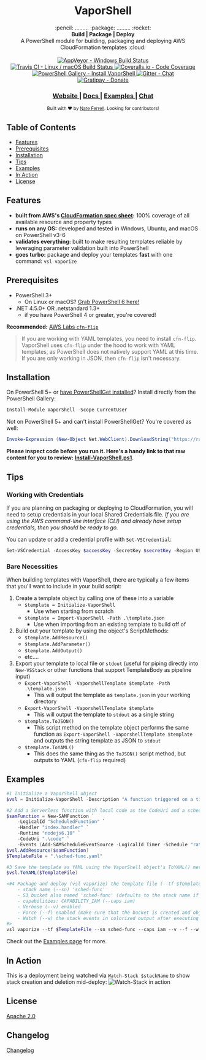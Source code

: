 <h1 align="center">VaporShell</h1>

<div align="center">
  :pencil: ......... :package: ......... :rocket:
</div>

<div align="center">
  <strong>Build | Package | Deploy</strong>
</div>
<div align="center">
  A PowerShell module for building, packaging and deploying AWS CloudFormation templates :cloud:
</div>

<br />

<div align="center">
  <!-- AppVeyor -->
  <a href="https://ci.appveyor.com/project/nferrell/vaporshell/branch/master">
    <img src="https://ci.appveyor.com/api/projects/status/8a4jsfv42tbmlym8/branch/master?svg=true"
      alt="AppVeyor - Windows Build Status" title="AppVeyor - Windows Build Status" />
  </a>
  <!-- Travis CI -->
  <a href="https://travis-ci.org/scrthq/VaporShell">
    <img src="https://travis-ci.org/scrthq/VaporShell.svg?branch=master"
      alt="Travis CI - Linux / macOS Build Status" title="Travis CI - Linux / macOS Build Status" />
  </a>
  <!-- Coveralls -->
  <a href="https://coveralls.io/github/scrthq/Vaporshell?branch=master">
    <img src="https://coveralls.io/repos/github/scrthq/Vaporshell/badge.svg?branch=master"
      alt="Coveralls.io - Code Coverage" title="Coveralls.io - Code Coverage" />
  </a>
  <!-- PS Gallery -->
  <a href="https://www.PowerShellGallery.com/packages/VaporShell">
    <img src="https://img.shields.io/badge/psgallery-install-blue.svg"
      alt="PowerShell Gallery - Install VaporShell" title="PowerShell Gallery - Install VaporShell" />
  </a>
  <!-- Gitter -->
  <a href="https://gitter.im/VaporShell/Lobby?utm_source=badge&utm_medium=badge&utm_campaign=pr-badge&utm_content=badge">
    <img src="https://badges.gitter.im/VaporShell/Lobby.svg"
      alt="Gitter - Chat" title="Gitter - Chat" />
  </a>
  <!-- Gratipay -->
  <a href="https://gratipay.com/VaporShell">
    <img src="https://img.shields.io/gratipay/user/scrthq.svg"
      alt="Gratipay - Donate" title="Gratipay - Donate" />
  </a>
</div>

<div align="center">
  <h3>
    <a href="http://vaporshell.io">
      Website
    </a>
    <span> | </span>
    <a href="http://vaporshell.io/docs/">
      Docs
    </a>
    <span> | </span>
    <a href="http://vaporshell.io/docs/examples">
      Examples
    </a>
    <span> | </span><!-- 
    <a href="https://github.com/scrthq/VaporShell/blob/master/GitHub/CONTRIBUTING.md">
      Contributing
    </a>
    <span> | </span> -->
    <a href="https://gitter.im/VaporShell/Lobby">
      Chat
    </a>
  </h3>
</div>

<div align="center">
  <sub>Built with ❤︎ by <a href="https://twitter.com/scrthq">Nate Ferrell</a>. Looking for contributors!
</div>


## Table of Contents
- [Features](#features)
- [Prerequisites](#prerequisites)
- [Installation](#installation)
- [Tips](#tips)
- [Examples](#examples)
- [In Action](#in-action)
- [License](#license)

## Features

- __built from AWS's [CloudFormation spec sheet](http://docs.aws.amazon.com/AWSCloudFormation/latest/UserGuide/cfn-resource-specification.html):__ 100% coverage of all available resource and property types
- __runs on any OS:__ developed and tested in Windows, Ubuntu, and macOS on PowerShell v3-6
- __validates everything:__ built to make resulting templates reliable by leveraging parameter validation built into PowerShell
- __goes turbo:__ package and deploy your templates **fast** with one command: `vsl vaporize`


## Prerequisites

- PowerShell 3+
  - On Linux or macOS? [Grab PowerShell 6 here!](https://github.com/powershell/powershell#get-powershell)
- .NET 4.5.0+ OR .netstandard 1.3+
  - if you have PowerShell 4 or greater, you're covered!

**Recommended:** [ AWS Labs `cfn-flip`](https://github.com/awslabs/aws-cfn-template-flip)
> If you are working with YAML templates, you need to install `cfn-flip`. VaporShell uses `cfn-flip` under the hood to work with YAML templates, as PowerShell does not natively support YAML at this time. If you are only working in JSON, then `cfn-flip` isn't necessary.


## Installation

On PowerShell 5+ or [have PowerShellGet installed](https://www.microsoft.com/en-us/download/details.aspx?id=51451)? Install directly from the PowerShell Gallery:

```powershell
Install-Module VaporShell -Scope CurrentUser
```

Not on PowerShell 5+ and can't install PowerShellGet? You're covered as well:

```powershell
Invoke-Expression (New-Object Net.WebClient).DownloadString("https://raw.githubusercontent.com/scrthq/VaporShell/master/Install-VaporShell.ps1")
```
**Please inspect code before you run it. Here's a handy link to that raw content for you to review: [Install-VaporShell.ps1](https://raw.githubusercontent.com/scrthq/VaporShell/master/Install-VaporShell.ps1)**.


## Tips

### Working with Credentials

If you are planning on packaging or deploying to CloudFormation, you will need to setup credentials in your local Shared Credentials file. _If you are using the AWS command-line interface (CLI) and already have setup credentials, then you should be ready to go._

You can update or add a credential profile with `Set-VSCredential`:

```powershell
Set-VSCredential -AccessKey $accessKey -SecretKey $secretKey -Region USWest1 -ProfileName DevAccount
```

### Bare Necessities

When building templates with VaporShell, there are typically a few items that you'll want to include in your build script:

1. Create a template object by calling one of these into a variable
    - `$template = Initialize-VaporShell`
        - Use when starting from scratch
    - `$template = Import-VaporShell -Path .\template.json`
        - Use when importing from an existing template to build off of
2. Build out your template by using the object's ScriptMethods:
    - `$template.AddResource()`
    - `$template.AddParameter()`
    - `$template.AddOutput()`
    - etc....
3. Export your template to local file or `stdout` (useful for piping directly into `New-VSStack` or other functions that support TemplateBody as pipeline input)
    - `Export-VaporShell -VaporshellTemplate $template -Path .\template.json`
        - This will output the template as `template.json` in your working directory
    - `Export-VaporShell -VaporshellTemplate $template`
        - This will output the template to `stdout` as a single string
    - `$template.ToJSON()`
        - This script method on the template object performs the same function as `Export-VaporShell -VaporshellTemplate $template` and outputs the string template as JSON to `stdout`
    - `$template.ToYAML()`
        - This does the same thing as the `ToJSON()` script method, but outputs to YAML (`cfn-flip` required)


## Examples

```powershell
#1 Initialize a VaporShell object
$vsl = Initialize-VaporShell -Description "A function triggered on a timer."

#2 Add a Serverless function with local code as the CodeUri and a schedule of 5 minutes (split into multiple lines for readability)
$samFunction = New-SAMFunction `
    -LogicalId "ScheduledFunction" `
    -Handler "index.handler" `
    -Runtime "nodejs6.10" `
    -CodeUri ".\code" `
    -Events (Add-SAMScheduleEventSource -LogicalId Timer -Schedule "rate(5 minutes)")
$vsl.AddResource($samFunction)
$TemplateFile = ".\sched-func.yaml"

#3 Save the template as YAML using the VaporShell object's ToYAML() method (uses cfn-flip to convert to/from YAML)
$vsl.ToYAML($TemplateFile)

<#4 Package and deploy (vsl vaporize) the template file (--tf $TemplateFile) as a change set with parameters:
    - stack name (--sn) 'sched-func'
    - S3 bucket also named 'sched-func' (defaults to the stack name if --s3 is not passed)
    - capabilities: CAPABILITY_IAM (--caps iam)
    - Verbose (--v) enabled
    - Force (--f) enabled (make sure that the bucket is created and objects are uploaded)
    - Watch (--w) the stack events in colorized output after executing the change
#>
vsl vaporize --tf $TemplateFile --sn sched-func --caps iam --v --f --w

```
Check out the [Examples page](http://vaporshell.io/docs/examples) for more.


## In Action

This is a deployment being watched via `Watch-Stack $stackName` to show stack creation and deletion mid-deploy:
![Watch-Stack in action](http://vaporshell.io/images/Watch-Stacks.gif)

## License
[Apache 2.0](https://tldrlegal.com/license/apache-license-2.0-(apache-2.0))

## Changelog

[Changelog](https://github.com/scrthq/VaporShell/blob/master/CHANGELOG.md)


